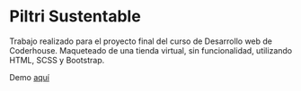 # Piltri Sustentable
Trabajo realizado para el proyecto final del curso de Desarrollo web de Coderhouse. Maqueteado de una tienda virtual, sin funcionalidad, utilizando HTML, SCSS y Bootstrap.

Demo [aquí](https://piltrisustentable.netlify.app/productos.html)
